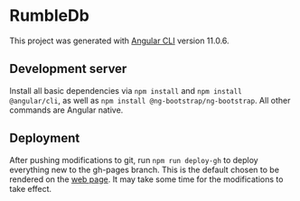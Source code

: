 # RumbleDb

This project was generated with [Angular CLI](https://github.com/angular/angular-cli) version 11.0.6.

## Development server

Install all basic dependencies via `npm install` and `npm install @angular/cli`, as well as `npm install @ng-bootstrap/ng-bootstrap`. All other commands are Angular native.

## Deployment

After pushing modifications to git, run `npm run deploy-gh` to deploy everything new to the gh-pages branch. This is the default chosen to be rendered on the [web page](https://godkido.github.io/optc-rumbledb). It may take some time for the modifications to take effect.
